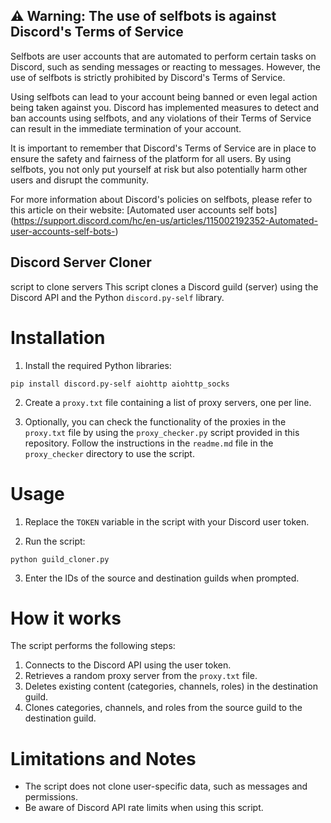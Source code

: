 ## ⚠️ Warning: The use of selfbots is against Discord's Terms of Service

Selfbots are user accounts that are automated to perform certain tasks on Discord, such as sending messages or reacting to messages. However, the use of selfbots is strictly prohibited by Discord's Terms of Service.

Using selfbots can lead to your account being banned or even legal action being taken against you. Discord has implemented measures to detect and ban accounts using selfbots, and any violations of their Terms of Service can result in the immediate termination of your account.

It is important to remember that Discord's Terms of Service are in place to ensure the safety and fairness of the platform for all users. By using selfbots, you not only put yourself at risk but also potentially harm other users and disrupt the community.

For more information about Discord's policies on selfbots, please refer to this article on their website: [Automated user accounts self bots] (https://support.discord.com/hc/en-us/articles/115002192352-Automated-user-accounts-self-bots-)

## Discord Server Cloner

script to clone servers 
This script clones a Discord guild (server) using the Discord API and the Python `discord.py-self` library.

# Installation

1. Install the required Python libraries:

```
pip install discord.py-self aiohttp aiohttp_socks
```

2. Create a `proxy.txt` file containing a list of proxy servers, one per line.

3. Optionally, you can check the functionality of the proxies in the `proxy.txt` file by using the `proxy_checker.py` script provided in this repository. Follow the instructions in the `readme.md` file in the `proxy_checker` directory to use the script.

# Usage

1. Replace the `TOKEN` variable in the script with your Discord user token.

2. Run the script:

```
python guild_cloner.py
```

3. Enter the IDs of the source and destination guilds when prompted.

# How it works

The script performs the following steps:

1. Connects to the Discord API using the user token.
2. Retrieves a random proxy server from the `proxy.txt` file.
3. Deletes existing content (categories, channels, roles) in the destination guild.
4. Clones categories, channels, and roles from the source guild to the destination guild.

# Limitations and Notes

- The script does not clone user-specific data, such as messages and permissions.
- Be aware of Discord API rate limits when using this script.
